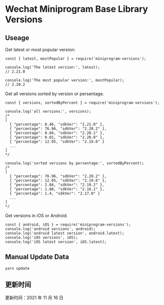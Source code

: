 
# Wechat Miniprogram Base Library Versions

## Useage

Get latest or most popular version:

```;
const { latest, mostPopular } = require('miniprogram-versions');

console.log('The latest version:', latest);
// 2.21.0

console.log('The most popular version:', mostPopular);
// 2.20.2

```

Get all versions sorted by version or persentage.

```
const { versions, sortedByPercent } = require('miniprogram-versions');

console.log('all versions:', versions);
/*
[
  { "percentage": 0.46, "sdkVer": "2.21.0" },
  { "percentage": 76.96, "sdkVer": "2.20.2" },
  { "percentage": 0.04, "sdkVer": "2.20.1" },
  { "percentage": 0.01, "sdkVer": "2.20.0" },
  { "percentage": 12.95, "sdkVer": "2.19.6" }
  ...
]
*/

console.log('sorted versions by persentage:', sortedByPercent);
/*
[
  { "percentage": 76.96, "sdkVer": "2.20.2" },
  { "percentage": 12.95, "sdkVer": "2.19.6" },
  { "percentage": 2.04, "sdkVer": "2.19.2" },
  { "percentage": 1.88, "sdkVer": "2.16.1" },
  { "percentage": 1.4, "sdkVer": "2.17.0" }
  ...
]
*/
```

Get versions in iOS or Android.

```
const { android, iOS } = require('miniprogram-versions');
console.log('android versions', android);
console.log('android latest version', android.latest);
console.log('iOS versions', iOS);
console.log('iOS latest version', iOS.latest);
```

## Manual Update Data

```
yarn update
```

## 更新时间

更新时间：2021 年 11 月 16 日
